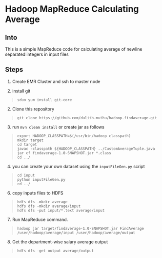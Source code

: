 # Hadoop MapReduce Calculating Average

## Into

This is a simple MapReduce code for calculating average of newline separated integers in input files


## Steps

1) Create EMR Cluster and ssh to master node  

2) install git
> `sduo yum install git-core`

2) Clone this repository
> `git clone https://github.com/dulith-muthu/hadoop-findaverage.git`

3) run `mvn clean install` or create jar as follows
> `export HADOOP_CLASSPATH=$(/usr/bin/hadoop classpath)`   
> `mkdir target`  
> `cd target`  
> `javac -classpath ${HADOOP_CLASSPATH} ../CustomAverageTuple.java`  
> `jar cf findaverage-1.0-SNAPSHOT.jar *.class`  
> `cd ../`

4) you can create your own dataset using the `inputFileGen.py` script  
> `cd input`  
> `python inputFileGen.py`  
> `cd ../`

6) copy inputs files to HDFS
> `hdfs dfs -mkdir average`  
> `hdfs dfs -mkdir average/input`  
> `hdfs dfs -put input/*.text average/input`  

7) Run MapReduce command.
> `hadoop jar target/findaverage-1.0-SNAPSHOT.jar FindAverage /user/hadoop/average/input /user/hadoop/average/output`  

8) Get the department-wise salary average output
> `hdfs dfs -get output average/output`


